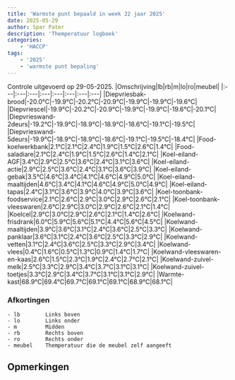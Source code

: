 ```yaml
---
title: 'Warmste punt bepaald in week 22 jaar 2025'
date: 2025-05-29
author: Spar Pater
description: 'Themperatuur logboek'
categories:
    - 'HACCP'
tags:
    - '2025'
    - 'warmste punt bepaling'
---
```

Controle uitgevoerd op 29-05-2025.
|Omschrijving|lb|rb|m|lo|ro|meubel|
|:---|:---|:---|:---|:---|:---|:---|:---|
|Diepvriesbak-brood|-20.0°C|-19.9°C|-20.2°C|-20.9°C|-19.9°C|-19.9°C|-19.6°C|
|Diepvriescel|-19.9°C|-20.2°C|-20.9°C|-19.9°C|-19.9°C|-19.6°C|-20.1°C|
|Diepvrieswand-2deurs|-19.2°C|-19.9°C|-18.9°C|-18.9°C|-18.6°C|-19.1°C|-19.5°C|
|Diepvrieswand-5deurs|-19.9°C|-18.9°C|-18.9°C|-18.6°C|-19.1°C|-19.5°C|-18.4°C|
|Food-koelwerkbank|2.1°C|2.1°C|2.4°C|1.9°C|1.5°C|2.6°C|1.4°C|
|Food-saladiare|2.1°C|2.4°C|1.9°C|1.5°C|2.6°C|1.4°C|2.1°C|
|Koel-eiland-AGF|3.4°C|2.9°C|2.5°C|3.6°C|2.4°C|3.1°C|3.6°C|
|Koel-eiland-actie|2.9°C|2.5°C|3.6°C|2.4°C|3.1°C|3.6°C|3.9°C|
|Koel-eiland-gebak|3.5°C|4.6°C|3.4°C|4.1°C|4.6°C|4.9°C|5.0°C|
|Koel-eiland-maaltijden|4.6°C|3.4°C|4.1°C|4.6°C|4.9°C|5.0°C|4.9°C|
|Koel-eiland-tapas|2.4°C|3.1°C|3.6°C|3.9°C|4.0°C|3.9°C|3.6°C|
|Koel-toonbank-foodservice|2.1°C|2.6°C|2.9°C|3.0°C|2.9°C|2.6°C|2.1°C|
|Koel-toonbank-vleeswaren|2.6°C|2.9°C|3.0°C|2.9°C|2.6°C|2.1°C|1.4°C|
|Koelcel|2.9°C|3.0°C|2.9°C|2.6°C|2.1°C|1.4°C|2.6°C|
|Koelwand-frisdrank|6.0°C|5.9°C|5.6°C|5.1°C|4.4°C|5.6°C|4.5°C|
|Koelwand-maaltijden|3.9°C|3.6°C|3.1°C|2.4°C|3.6°C|2.5°C|3.3°C|
|Koelwand-panklaar|3.6°C|3.1°C|2.4°C|3.6°C|2.5°C|3.3°C|2.9°C|
|Koelwand-vetten|3.1°C|2.4°C|3.6°C|2.5°C|3.3°C|2.9°C|3.4°C|
|Koelwand-vlees|0.4°C|1.6°C|0.5°C|1.3°C|0.9°C|1.4°C|1.7°C|
|Koelwand-vleeswaren-en-kaas|2.6°C|1.5°C|2.3°C|1.9°C|2.4°C|2.7°C|2.1°C|
|Koelwand-zuivel-melk|2.5°C|3.3°C|2.9°C|3.4°C|3.7°C|3.1°C|3.1°C|
|Koelwand-zuivel-toetjes|3.3°C|2.9°C|3.4°C|3.7°C|3.1°C|3.1°C|2.9°C|
|Warmte-kast|68.9°C|69.4°C|69.7°C|69.1°C|69.1°C|68.9°C|68.1°C|

### Afkortingen
    - lb        Links boven
    - lo        Links onder
    - m         Midden
    - rb        Rechts boven
    - ro        Rechts onder
    - meubel    Themperatuur die de meubel zelf aangeeft

## Opmerkingen


